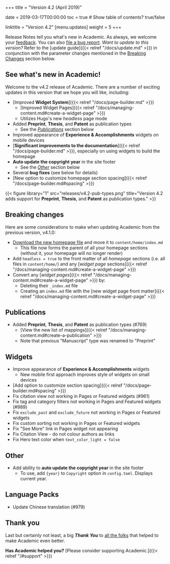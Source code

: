 +++
title = "Version 4.2 (April 2019)"

date = 2019-03-17T00:00:00
toc = true  # Show table of contents? true/false

linktitle = "Version 4.2"
[menu.updates]
  weight = 5
+++

Release Notes tell you what's new in Academic. As always, we welcome your [feedback](https://github.com/gcushen/hugo-academic/issues). You can also [file a bug report](https://github.com/gcushen/hugo-academic/issues). *Want to update to this version?* Refer to the [update guide]({{< relref "/docs/update.md" >}}) in conjunction with the parameter changes mentioned in the [Breaking Changes](#breaking-changes) section below.

## See what's new in Academic!

Welcome to the v4.2 release of Academic. There are a number of exciting updates in this version that we hope you will like, including:

- [Improved **Widget System**]({{< relref "/docs/page-builder.md" >}})
  - [Improved Widget Pages]({{< relref "/docs/managing-content.md#create-a-widget-page" >}})
  - Utilizes Hugo's new *headless* page mode
- Added **Preprint**, **Thesis**, and **Patent** as publication types
  - See the [*Publications*](#publications) section below
- Improved appearance of **Experience & Accomplishments** widgets on mobile devices
- [**Significant improvements to the documentation**]({{< relref "/docs/page-builder.md" >}}), especially on using widgets to build the homepage
- **Auto update the copyright year** in the site footer
  - See the [*Other*](#other) section below
- Several **bug fixes** (see below for details)
- [New option to customize homepage section spacing]({{< relref "/docs/page-builder.md#spacing" >}})

{{< figure library="1" src="releases/v4.2-pub-types.png" title="Version 4.2 adds support for **Preprint**, **Thesis**, and **Patent** as publication types." >}}

## Breaking changes

Here are some considerations to make when updating Academic from the previous version, v4.1.0:

- [Download the new homepage file](https://raw.githubusercontent.com/gcushen/hugo-academic/master/exampleSite/content/home/index.md) and move it to `content/home/index.md`
  - This file now forms the parent of all your homepage sections (without it, your homepage will no longer render)
- Add `headless = true` to the front matter of all *homepage* sections (i.e. all files in `content/home/`) and any [*widget page* sections]({{< relref "/docs/managing-content.md#create-a-widget-page" >}})
- Convert any [*widget pages*]({{< relref "/docs/managing-content.md#create-a-widget-page" >}}) by:
   - Deleting their `_index.md` file
   - Creating an `index.md` file with the [new widget page front matter]({{< relref "/docs/managing-content.md#create-a-widget-page" >}})

## Publications

- Added **Preprint**, **Thesis**, and **Patent** as publication types (#769)
  - [View the new list of mappings]({{< relref "/docs/managing-content.md#create-a-publication" >}})
  - Note that previous "Manuscript" type was renamed to "Preprint"

## Widgets

- Improve appearance of **Experience & Accomplishments** widgets
  - New mobile first approach improves style of widgets on small devices
- [Add option to customize section spacing]({{< relref "/docs/page-builder.md#spacing" >}})
- Fix citation view not working in Pages or Featured widgets (#961)
- Fix tag and category filters not working in Pages and Featured widgets (#989)
- Fix `exclude_past` and `exclude_future` not working in Pages or Featured widgets
- Fix custom sorting not working in Pages or Featured widgets
- Fix "See More" link in Pages widget not appearing
- Fix Citation View - do not colour authors as links
- Fix Hero text color when `text_color_light = false`

## Other

- Add ability to **auto update the copyright year** in the site footer
  - To use, add `{year}` to `Copyright` option in `config.toml`. Displays current year.

## Language Packs

- Update Chinese translation (#979)

## Thank you

Last but certainly not least, a big **_Thank You_** to [all the folks](https://github.com/gcushen/hugo-academic/graphs/contributors) that helped to make Academic even better.

**Has Academic helped you?** [Please consider supporting Academic.]({{< relref "/#support" >}})
